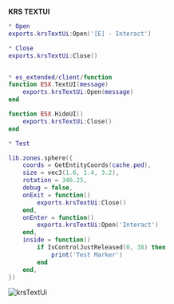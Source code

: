 **KRS TEXTUI**



```lua
* Open
exports.krsTextUi:Open('[E] - Interact')

* Close
exports.krsTextUi:Close()


* es_extended/client/function
function ESX.TextUI(message)
    exports.krsTextUi:Open(message)
end

function ESX.HideUI()
    exports.krsTextUi:Close()
end

* Test 

lib.zones.sphere({
    coords = GetEntityCoords(cache.ped),
    size = vec3(1.6, 1.4, 3.2),
    rotation = 346.25,
    debug = false,
    onExit = function()
        exports.krsTextUi:Close() 
    end,
    onEnter = function()
        exports.krsTextUi:Open('Interact')
    end,
    inside = function()
        if IsControlJustReleased(0, 38) then  
            print('Test Marker')
        end
    end,
})
```


![krsTextUi](https://github.com/user-attachments/assets/2da0d6e0-18d1-4c65-9f32-4960b80876e5)

